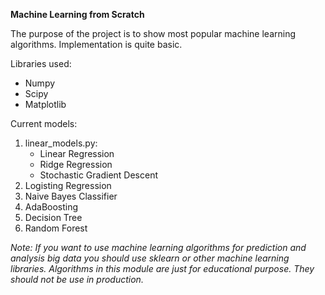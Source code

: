 **Machine Learning from Scratch**

The purpose of the project is to show most popular
machine learning algorithms. Implementation is quite basic. 

Libraries used:
* Numpy
* Scipy
* Matplotlib


Current models:
1. linear_models.py:
    * Linear Regression
    * Ridge Regression
    * Stochastic Gradient Descent
2. Logisting Regression
3. Naive Bayes Classifier
4. AdaBoosting
5. Decision Tree
6. Random Forest

*Note: If you want to use machine learning algorithms for 
prediction and analysis big data you should use sklearn or other 
machine learning libraries. Algorithms in this module are just for
educational purpose. They should not be use in production.* 
